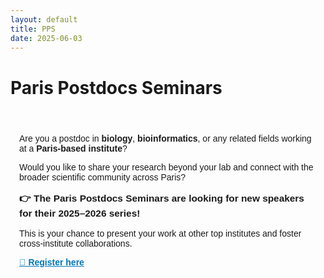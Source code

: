 ```yaml
---
layout: default
title: PPS
date: 2025-06-03
---
```


# Paris Postdocs Seminars

<section style="max-width: 800px; margin: 2em auto; padding: 1em; font-family: sans-serif;">
  <p>Are you a postdoc in <strong>biology</strong>, <strong>bioinformatics</strong>, or any related fields working at a <strong>Paris-based institute</strong>?</p>
  <p>Would you like to share your research beyond your lab and connect with the broader scientific community across Paris?</p>

  <p style="font-size: 1.1em; font-weight: bold;">
    👉 The <strong>Paris Postdocs Seminars</strong> are looking for new speakers for their <strong>2025–2026 series</strong>!
  </p>

  <p>
    This is your chance to present your work at other top institutes and foster cross-institute collaborations.
  </p>

  <p><a href="https://lnkd.in/eUz5t8Dy" target="_blank" style="font-weight: bold; color: #0077b5;">🔗 Register here</a></p>

</section>
